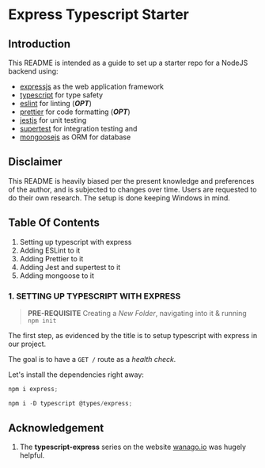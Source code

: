 # Express Typescript Starter

## Introduction

This README is intended as a guide to set up a starter repo for a NodeJS backend using:

* [expressjs](https://expressjs.com/) as the web application framework
* [typescript](https://www.typescriptlang.org/) for type safety
* [eslint](https://eslint.org/) for linting (***OPT***)
* [prettier](https://prettier.io/) for code formatting (***OPT***)
* [jestjs](https://jestjs.io/) for unit testing
* [supertest](https://www.npmjs.com/package/supertest) for integration testing and
* [mongoosejs](https://mongoosejs.com/) as ORM for database

## Disclaimer

This README is heavily biased per the present knowledge and preferences of the author, and is subjected to changes over time. Users are requested to do their own research.
The setup is done keeping Windows in mind.

## Table Of Contents

1. Setting up typescript with express
2. Adding ESLint to it
3. Adding Prettier to it
4. Adding Jest and supertest to it
5. Adding mongoose to it

### 1. SETTING UP TYPESCRIPT WITH EXPRESS

> **PRE-REQUISITE**
> Creating a *New Folder*, navigating into it & running ``npm init``

The first step, as evidenced by the title is to setup typescript with express in our project.

The goal is to have a ``GET /`` route as a *health check.*

Let's install the dependencies right away:

```javascript
npm i express;
```

```javascript
npm i -D typescript @types/express;
```

## Acknowledgement

1. The **typescript-express** series on the website [wanago.io](https://wanago.io/) was hugely helpful.
